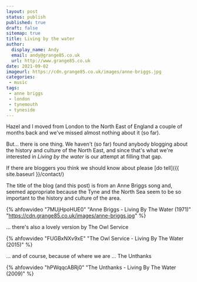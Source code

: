 ```yaml
---
layout: post
status: publish
published: true 
draft: false
sitemap: true
title: Living by the water
author:
  display_name: Andy
  email: andy@grange85.co.uk
  url: http://www.grange85.co.uk
date: 2021-09-02
imageurl: https://cdn.grange85.co.uk/images/anne-briggs.jpg
categories:
 - music
tags:
 - anne briggs
 - london
 - tynemouth
 - tyneside
---
```

Hazel and I moved from London to the North East of England a couple of months back and we've missed almost nothing about it (so far).

But... there is one thing. We haven't (so far) found anybody blogging about the history and culture  of the North East, and since that's what we're interested in _Living by the water_ is our attempt at filling that gap.

If there are bloggers you think we should know about please [do tell]({{ site.baseurl }}/contact/)

The title of the blog (and this post) is from an Anne Briggs song and, seemed appropriate because the Tyne and the North Sea seem to be so important to the history and culture of the area.

{% ahfowvideo "7MUjHpoHUE0" "Anne Briggs - Living By The Water (1971)" "https://cdn.grange85.co.uk/images/anne-briggs.jpg" %}

... there's also a lovely version by The Owl Service

{% ahfowvideo "FUGBxNXv9xE" "The Owl Service - Living By The Water (2015)" %}

... and of course, because of where we are ... The Unthanks

{% ahfowvideo "hPWqqcABRj0" "The Unthanks - Living By The Water (2009)" %}
